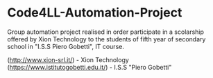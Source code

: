 # Code4LL-Automation-Project
Group automation project realised in order participate in a scolarship offered by Xion Technology to the students of fifth year of secondary school in
"I.S.S Piero Gobetti", IT course. 

(http://www.xion-srl.it/) - Xion Technology
(https://www.istitutogobetti.edu.it/) - I.S.S "Piero Gobetti"


